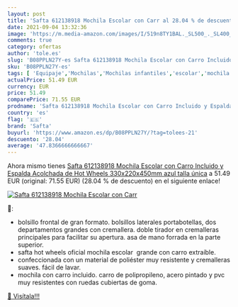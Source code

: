 ```yaml
---
layout: post
title: 'Safta 612138918 Mochila Escolar con Carr al 28.04 % de descuento'
date: 2021-09-04 13:32:36
image: 'https://m.media-amazon.com/images/I/519n8TY1BAL._SL500_._SL400_.jpg'
comments: true
category: ofertas
author: 'tole.es'
slug: 'B08PPLN27Y-es Safta 612138918 Mochila Escolar con Carro Incluido y...'
sku: 'B08PPLN27Y-es'
tags: [ 'Equipaje','Mochilas','Mochilas infantiles','escolar','mochila','safta', ]
actualPrice: 51.49 EUR
currency: EUR
price: 51.49
comparePrice: 71.55 EUR
prodname: 'Safta 612138918 Mochila Escolar con Carro Incluido y Espalda Acolchada de Hot Wheels  330x220x450mm  azul  talla única'
country: 'es'
flag: '🇪🇸'
brand: 'Safta'
buyurl: 'https://www.amazon.es/dp/B08PPLN27Y/?tag=tolees-21'
descuento: '28.04'
average: '47.8366666666667'
---
```


Ahora mismo tienes [Safta 612138918 Mochila Escolar con Carro Incluido y Espalda Acolchada de Hot Wheels  330x220x450mm  azul  talla única](https://www.amazon.es/dp/B08PPLN27Y/?tag=tolees-21) a 51.49 EUR (original: 71.55 EUR) (28.04 %  de descuento) en el siguiente enlace!

[![Safta 612138918 Mochila Escolar con Carr](https://m.media-amazon.com/images/I/519n8TY1BAL._SL500_._SL400_.jpg)](https://www.amazon.es/dp/B08PPLN27Y/?tag=tolees-21)

🔎:

- bolsillo frontal de gran formato. bolsillos laterales portabotellas, dos departamentos grandes con cremallera. doble tirador en cremalleras principales para facilitar su apertura. asa de mano forrada en la parte superior.
- safta hot wheels oficial mochila escolar  grande con carro extraíble.
- confeccionada con un material de poliéster muy resistente y cremalleras suaves. fácil de lavar.
- mochila con carro incluido. carro de polipropileno, acero pintado y pvc muy resistentes con ruedas cubiertas de goma.

[🛒 Visítala!!!](https://www.amazon.es/dp/B08PPLN27Y/?tag=tolees-21)
